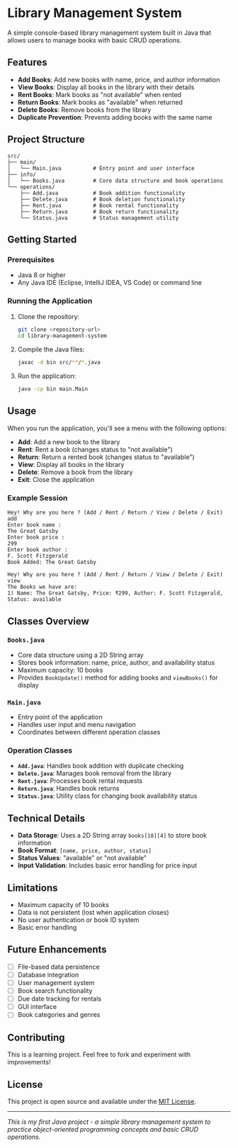 # Library Management System

A simple console-based library management system built in Java that allows users to manage books with basic CRUD operations.

## Features

- **Add Books**: Add new books with name, price, and author information
- **View Books**: Display all books in the library with their details
- **Rent Books**: Mark books as "not available" when rented
- **Return Books**: Mark books as "available" when returned
- **Delete Books**: Remove books from the library
- **Duplicate Prevention**: Prevents adding books with the same name

## Project Structure

```
src/
├── main/
│   └── Main.java          # Entry point and user interface
├── info/
│   └── Books.java         # Core data structure and book operations
└── operations/
    ├── Add.java           # Book addition functionality
    ├── Delete.java        # Book deletion functionality
    ├── Rent.java          # Book rental functionality
    ├── Return.java        # Book return functionality
    └── Status.java        # Status management utility
```

## Getting Started

### Prerequisites

- Java 8 or higher
- Any Java IDE (Eclipse, IntelliJ IDEA, VS Code) or command line

### Running the Application

1. Clone the repository:
   ```bash
   git clone <repository-url>
   cd library-management-system
   ```

2. Compile the Java files:
   ```bash
   javac -d bin src/**/*.java
   ```

3. Run the application:
   ```bash
   java -cp bin main.Main
   ```

## Usage

When you run the application, you'll see a menu with the following options:

- **Add**: Add a new book to the library
- **Rent**: Rent a book (changes status to "not available")
- **Return**: Return a rented book (changes status to "available")
- **View**: Display all books in the library
- **Delete**: Remove a book from the library
- **Exit**: Close the application

### Example Session

```
Hey! Why are you here ? (Add / Rent / Return / View / Delete / Exit)
add
Enter book name :
The Great Gatsby
Enter book price :
299
Enter book author :
F. Scott Fitzgerald
Book Added: The Great Gatsby

Hey! Why are you here ? (Add / Rent / Return / View / Delete / Exit)
view
The Books we have are:
1) Name: The Great Gatsby, Price: ₹299, Author: F. Scott Fitzgerald, Status: available
```

## Classes Overview

### `Books.java`
- Core data structure using a 2D String array
- Stores book information: name, price, author, and availability status
- Maximum capacity: 10 books
- Provides `BookUpdate()` method for adding books and `viewBooks()` for display

### `Main.java`
- Entry point of the application
- Handles user input and menu navigation
- Coordinates between different operation classes

### Operation Classes
- **`Add.java`**: Handles book addition with duplicate checking
- **`Delete.java`**: Manages book removal from the library
- **`Rent.java`**: Processes book rental requests
- **`Return.java`**: Handles book returns
- **`Status.java`**: Utility class for changing book availability status

## Technical Details

- **Data Storage**: Uses a 2D String array `books[10][4]` to store book information
- **Book Format**: `[name, price, author, status]`
- **Status Values**: "available" or "not available"
- **Input Validation**: Includes basic error handling for price input

## Limitations

- Maximum capacity of 10 books
- Data is not persistent (lost when application closes)
- No user authentication or book ID system
- Basic error handling

## Future Enhancements

- [ ] File-based data persistence
- [ ] Database integration
- [ ] User management system
- [ ] Book search functionality
- [ ] Due date tracking for rentals
- [ ] GUI interface
- [ ] Book categories and genres

## Contributing

This is a learning project. Feel free to fork and experiment with improvements!

## License

This project is open source and available under the [MIT License](LICENSE).

---

*This is my first Java project - a simple library management system to practice object-oriented programming concepts and basic CRUD operations.*
